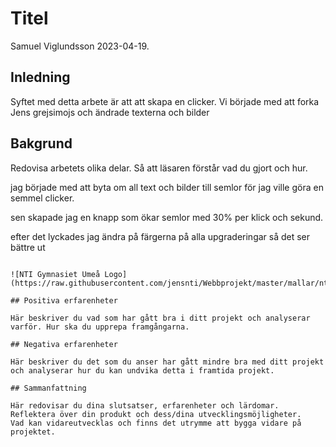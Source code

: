 # Titel

Samuel Viglundsson 2023-04-19.

## Inledning


Syftet med detta arbete är att att skapa en clicker. Vi började med att forka Jens grejsimojs och ändrade texterna och bilder

## Bakgrund

Redovisa arbetets olika delar. Så att läsaren förstår vad du gjort och hur.

jag började med att byta om all text och bilder till semlor för jag ville göra en semmel clicker.

sen skapade jag en knapp som ökar semlor med 30% per klick och sekund.

efter det lyckades jag ändra på färgerna på alla upgraderingar så det ser bättre ut
```

![NTI Gymnasiet Umeå Logo](https://raw.githubusercontent.com/jensnti/Webbprojekt/master/mallar/nti_logo_white_umea.svg)

## Positiva erfarenheter

Här beskriver du vad som har gått bra i ditt projekt och analyserar varför. Hur ska du upprepa framgångarna.

## Negativa erfarenheter

Här beskriver du det som du anser har gått mindre bra med ditt projekt och analyserar hur du kan undvika detta i framtida projekt.

## Sammanfattning

Här redovisar du dina slutsatser, erfarenheter och lärdomar. Reflektera över din produkt och dess/dina utvecklingsmöjligheter.
Vad kan vidareutvecklas och finns det utrymme att bygga vidare på projektet.